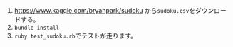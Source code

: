 1. https://www.kaggle.com/bryanpark/sudoku から`sudoku.csv`をダウンロードする。
2. `bundle install`
3. `ruby test_sudoku.rb`でテストが走ります。